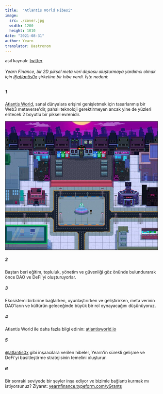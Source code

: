 ```yaml
---
title:  "Atlantis World Hibesi"
image:
  src: ./cover.jpg
  width: 1200
  height: 1010
date: "2021-08-31"
author: Yearn
translator: Dastronom
---
```


asıl kaynak: [twitter](https://twitter.com/iearnfinance/status/1432387438014435332)

###### Yearn Finance, bir 2D piksel meta veri deposu oluşturmaya yardımcı olmak için [@atlantis0x](https://twitter.com/atlantis0x) şirketine bir hibe verdi. İşte nedeni:

##### 1

[Atlantis World](https://twitter.com/atlantis0x), sanal dünyalara erişimi genişletmek için tasarlanmış bir Web3 metaverse'dir, pahalı teknoloji gerektirmeyen ancak yine de yüzleri eritecek 2 boyutlu bir piksel evrenidir.

![](image2.jpg?w=1200&h=1010)

##### 2

Baştan beri eğitim, topluluk, yönetim ve güvenliği göz önünde bulundurarak önce DAO ve DeFi'yi oluşturuyorlar.

##### 3

Ekosistemi birbirine bağlarken, oyunlaştırırken ve geliştirirken, meta verinin DAO'ların ve kültürün geleceğinde büyük bir rol oynayacağını düşünüyoruz.

##### 4

Atlantis World ile daha fazla bilgi edinin: [atlantisworld.io](https://atlantisworld.io)

##### 5

[@atlantis0x](https://twitter.com/atlantis0x) gibi inşaacılara verilen hibeler, Yearn'in sürekli gelişme ve DeFi'yi basitleştirme stratejisinin temelini oluşturur.

##### 6

Bir sonraki seviyede bir şeyler inşa ediyor ve bizimle bağlantı kurmak mı istiyorsunuz? Ziyaret: [yearnfinance.typeform.com/yGrants](https://yearnfinance.typeform.com/yGrants)
